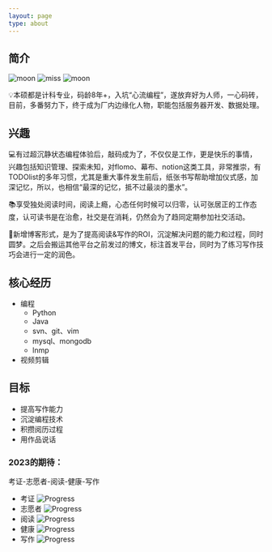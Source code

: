 ```yaml
---
layout: page
type: about
---
```


## 简介
![moon](https://img.shields.io/badge/码农-missmoon-blue?style=flat-square&logo=Monica) ![miss](https://img.shields.io/badge/游泳-Tang-blue?style=flat-square&logo=Octopus-Deploy) ![moon](https://img.shields.io/badge/MBTI:INFJ->ENFP-blue?style=flat-square&logo=Jasmine)


💡本硕都是计科专业，码龄8年+，入坑“心流编程”，遂放弃好为人师，一心码砖，目前，多番努力下，终于成为厂内边缘化人物，职能包括服务器开发、数据处理。

## 兴趣
💻有过超沉静状态编程体验后，敲码成为了，不仅仅是工作，更是快乐的事情，兴趣包括知识管理、探索未知，对flomo、幕布、notion这类工具，非常推崇，有TODOlist的多年习惯，尤其是重大事件发生前后，纸张书写帮助增加仪式感，加深记忆，所以，也相信“最深的记忆，抵不过最淡的墨水”。

📚享受独处阅读时间，阅读上瘾，心态任何时候可以归零，认可张居正的工作态度，认可读书是在治愈，社交是在消耗，仍然会为了趋同定期参加社交活动。

📝新增博客形式，是为了提高阅读&写作的ROI，沉淀解决问题的能力和过程，同时圆梦。之后会搬运其他平台之前发过的博文，标注首发平台，同时为了练习写作技巧会进行一定的润色。

## 核心经历
+ 编程
    - Python
    - Java
    - svn、git、vim
    - mysql、mongodb
    - lnmp
+ 视频剪辑

## 目标
- 提高写作能力
- 沉淀编程技术
- 积攒阅历过程
- 用作品说话

### 2023的期待：
考证-志愿者-阅读-健康-写作

- 考证 ![Progress](https://progress-bar.dev/5/?title=now&width=50&color=33F250)
- 志愿者 ![Progress](https://progress-bar.dev/0/?title=now&width=50&color=33F250)
- 阅读 ![Progress](https://progress-bar.dev/10/?title=now&width=50&color=33F250)
- 健康 ![Progress](https://progress-bar.dev/15/?title=now&width=50&color=33F250)
- 写作 ![Progress](https://progress-bar.dev/8/?title=now&width=50&color=33F250)